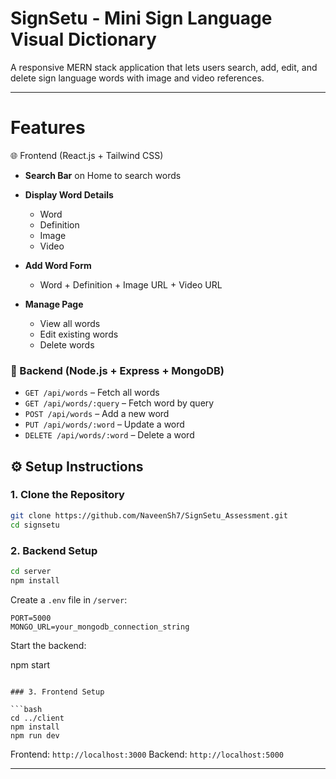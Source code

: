 # SignSetu - Mini Sign Language Visual Dictionary

A responsive MERN stack application that lets users search, add, edit, and delete sign language words with image and video references.

---

# Features

🌐 Frontend (React.js + Tailwind CSS)

* **Search Bar** on Home to search words
* **Display Word Details**
  * Word 
  * Definition
  * Image 
  * Video
    
* **Add Word Form**
 
  * Word + Definition + Image URL + Video URL
    
* **Manage Page**

  * View all words
  * Edit existing words
  * Delete words
   
### 🔧 Backend (Node.js + Express + MongoDB)

* `GET /api/words` – Fetch all words
* `GET /api/words/:query` – Fetch word by query
* `POST /api/words` – Add a new word
* `PUT /api/words/:word` – Update a word
* `DELETE /api/words/:word` – Delete a word


## ⚙️ Setup Instructions

### 1. Clone the Repository

```bash
git clone https://github.com/NaveenSh7/SignSetu_Assessment.git
cd signsetu
```

### 2. Backend Setup

```bash
cd server
npm install
```

Create a `.env` file in `/server`:

```env
PORT=5000
MONGO_URL=your_mongodb_connection_string
```

Start the backend:

npm start
```

### 3. Frontend Setup

```bash
cd ../client
npm install
npm run dev
```

Frontend: `http://localhost:3000`
Backend: `http://localhost:5000`

---



